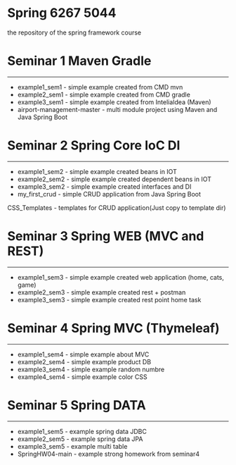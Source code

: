 # Spring 6267 5044
the repository of the spring framework course

# Seminar 1 Maven Gradle
***
- example1_sem1 - simple example created from CMD mvn
- example2_sem1 - simple example created from CMD gradle
- example3_sem1 - simple example created from InteliaIdea (Maven)
- airport-management-master - multi module project using Maven and Java Spring Boot

# Seminar 2 Spring Core IoC DI
***
- example1_sem2 - simple example created beans in IOT
- example2_sem2 - simple example created dependent beans in IOT
- example3_sem2 - simple example created interfaces and DI
- my_first_crud - simple CRUD application from Java Spring Boot

CSS_Templates - templates for CRUD application(Just copy to template dir)

# Seminar 3 Spring WEB (MVC and REST)
***
- example1_sem3 - simple example created web application (home, cats, game)
- example2_sem3 - simple example created rest + postman
- example3_sem3 - simple example created rest point home task

# Seminar 4 Spring MVC (Thymeleaf)
***
- example1_sem4 - simple example about MVC
- example2_sem4 - simple example product DB
- example3_sem4 - simple example random numbre 
- example4_sem4 - simple example color CSS

# Seminar 5 Spring DATA 
***
- example1_sem5 - example spring data JDBC 
- example2_sem5 - example spring data JPA 
- example3_sem5 - example multi table 
- SpringHW04-main - example strong homework from seminar4



